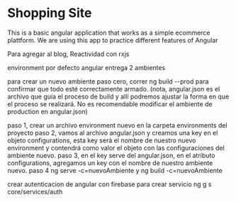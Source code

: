 # Shopping Site

This is a basic angular application that works as a simple ecommerce plattform.
We are using this app to practice different features of Angular

Para agregar al blog,
Reactividad con rxjs

environment
por defecto angular entrega 2 ambientes

para crear un nuevo ambiente
paso cero, correr ng build --prod para confirmar que todo esté correctamente armado. (nota, angular.json es el archivo que guía el proceso de build y allí podremos ajustar la forma en que el proceso se realizará. No es recomendable modificar el ambiente de production en angular.json)

paso 1, crear un archivo environment nuevo en la carpeta environments del proyecto
paso 2, vamos al archivo angular.json y creamos una key en el objeto configurations, esta key será el nombre de nuestro nuevo environment y contendrá como valor el objeto con las configuraciones del ambiente nuevo.
paso 3, en el key serve del angular.json, en el atributo configurations, agregamos un key con el nombre de nuestro ambiente nuevo.
paso 4 ng serve -c=nuevoAmbiente y ng build -c=nuevoAmbiente

crear autenticacion de angular con firebase para
crear servicio ng g s core/services/auth
